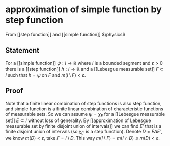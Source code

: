 # approximation of simple function by step function
From [[step function]] and [[simple function]]
$\physics$
## Statement
For a [[simple function]] $\psi: I \to \mathbb{R}$  where $I$ is a bounded segment and $\varepsilon > 0$ there is a [[step function]] $h: I \to \mathbb{R}$ and a [[Lebesgue measurable set]] $F \subset I$ such that $h = \psi$ on $F$ and $m(I \setminus F) < \varepsilon$.

## Proof
Note that a finite linear combination of step functions is also step function, and simple function is a finite linear combination of characteristic functions of measurable sets. So we can assume $\psi = \chi_E$ for a [[Lebesgue measurable set]] $E \subset I$ without loss of generality.
By [[approximation of Lebesgue measurable set by finite disjoint union of intervals]] we can find $E’$ that is a finite disjoint union of intervals (so $\chi_{E'}$ is a step function). Denote $D = E \Delta E'$, we know $m(D) < \varepsilon$, take $F = I \setminus D$. This way $m(I \setminus F) = m(I \cap D) \leq m(D) < \varepsilon$.